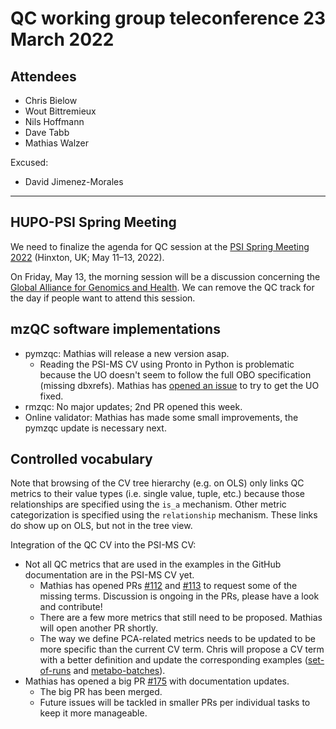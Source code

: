 # QC working group teleconference 23 March 2022

## Attendees

- Chris Bielow
- Wout Bittremieux
- Nils Hoffmann
- Dave Tabb
- Mathias Walzer

Excused:

- David Jimenez-Morales

---

## HUPO-PSI Spring Meeting

We need to finalize the agenda for QC session at the [PSI Spring Meeting 2022](https://psidev.info/hupo-psi-meeting-2022) (Hinxton, UK; May 11–13, 2022).

On Friday, May 13, the morning session will be a discussion concerning the [Global Alliance for Genomics and Health](https://www.ga4gh.org/). We can remove the QC track for the day if people want to attend this session.

## mzQC software implementations

- pymzqc: Mathias will release a new version asap.
    - Reading the PSI-MS CV using Pronto in Python is problematic because the UO doesn't seem to follow the full OBO specification (missing dbxrefs). Mathias has [opened an issue](https://github.com/bio-ontology-research-group/unit-ontology/issues/44) to try to get the UO fixed.
- rmzqc: No major updates; 2nd PR opened this week.
- Online validator: Mathias has made some small improvements, the pymzqc update is necessary next.

## Controlled vocabulary

Note that browsing of the CV tree hierarchy (e.g. on OLS) only links QC metrics to their value types (i.e. single value, tuple, etc.) because those relationships are specified using the `is_a` mechanism. Other metric categorization is specified using the `relationship` mechanism. These links do show up on OLS, but not in the tree view.

Integration of the QC CV into the PSI-MS CV:

- Not all QC metrics that are used in the examples in the GitHub documentation are in the PSI-MS CV yet.
    - Mathias has opened PRs [#112](https://github.com/HUPO-PSI/psi-ms-CV/pull/112) and [#113](https://github.com/HUPO-PSI/psi-ms-CV/pull/113) to request some of the missing terms. Discussion is ongoing in the PRs, please have a look and contribute!
    - There are a few more metrics that still need to be proposed. Mathias will open another PR shortly.
    - The way we define PCA-related metrics needs to be updated to be more specific than the current CV term. Chris will propose a CV term with a better definition and update the corresponding examples ([set-of-runs](https://github.com/HUPO-PSI/mzQC/blob/main/doc/set-of-runs.mzQC.md) and [metabo-batches](https://github.com/HUPO-PSI/mzQC/blob/main/doc/metabo-batches.mzQC.md)).
- Mathias has opened a big PR [#175](https://github.com/HUPO-PSI/mzQC/pull/175) with documentation updates.
    - The big PR has been merged.
    - Future issues will be tackled in smaller PRs per individual tasks to keep it more manageable.
